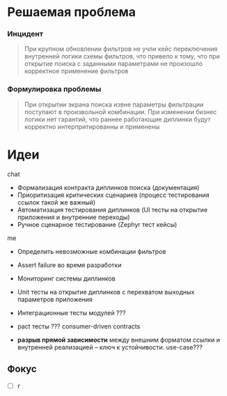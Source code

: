 
# Решаемая проблема
### Инцидент
> При крупном обновлении фильтров не учли кейс переключения внутренней логики схемы фильтров, что привело к тому, что при открытие поиска с заданными параметрами не произошло корректное применение фильтров
### Формулировка проблемы
> При открытии экрана поиска извне параметры фильтрации поступают в произвольной комбинации. При изменении бизнес логики нет гарантий, что раннее работающие диплинки будут корректно интерпритированны и применены

# Идеи
chat
- Формализация контракта диплинков поиска (документация)
- Приоритизация критических сценариев (процесс тестирования ссылок такой же важный)
- Автоматизация тестирования диплинков (UI тесты на открытие приложения и внутренние переходы)
- Ручное сценарное тестирование (Zephyr тест кейсы)

me
- Определить невозможные комбинации фильтров
- Assert failure во время разработки
- Мониторинг системы диплинков
- Unit тесты на открытие диплинков с перехватом выходных параметров приложения

- Интеграционные тесты модулей ???
- pact тесты ??? consumer-driven contracts
- **разрыв прямой зависимости** между внешним форматом ссылки и внутренней реализацией – ключ к устойчивости. use-case???

## Фокус
- [ ]  г
